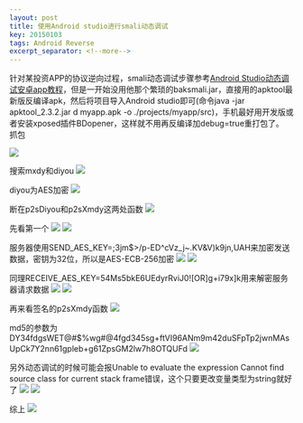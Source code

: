```yaml
---
layout: post
title: 使用Android studio进行smali动态调试
key: 20150103
tags: Android Reverse
excerpt_separator: <!--more-->
---
```

针对某投资APP的协议逆向过程，smali动态调试步骤参考[Android Studio动态调试安卓app教程](https://blog.csdn.net/linchaolong/article/details/51146492)，但是一开始没用他那个繁琐的baksmali.jar，直接用的apktool最新版反编译apk，然后将项目导入Android studio即可(命令java -jar apktool_2.3.2.jar d myapp.apk -o ./projects/myapp/src)，手机最好用开发版或者安装xposed插件BDopener，这样就不用再反编译加debug=true重打包了。  
抓包
<!--more-->
![](https://raw.githubusercontent.com/la0s/la0s.github.io/master/screenshots/20180426.1.png)

搜索mxdy和diyou
![](https://raw.githubusercontent.com/la0s/la0s.github.io/master/screenshots/20180426.2.png)

diyou为AES加密
![](https://raw.githubusercontent.com/la0s/la0s.github.io/master/screenshots/20180426.3.png)

断在p2sDiyou和p2sXmdy这两处函数
![](https://raw.githubusercontent.com/la0s/la0s.github.io/master/screenshots/20180426.4.png)

先看第一个
![](https://raw.githubusercontent.com/la0s/la0s.github.io/master/screenshots/20180426.5.png)
![](https://raw.githubusercontent.com/la0s/la0s.github.io/master/screenshots/20180426.6.png)

服务器使用SEND_AES_KEY=;3jm$>/p-ED^cVz_j~.KV&V)k9jn,UAH来加密发送数据，密钥为32位，所以是AES-ECB-256加密
![](https://raw.githubusercontent.com/la0s/la0s.github.io/master/screenshots/20180426.7.png)
![](https://raw.githubusercontent.com/la0s/la0s.github.io/master/screenshots/20180426.8.png)

同理RECEIVE_AES_KEY=54Ms5bkE6UEdyrRviJ0![OR]g+i79x]k用来解密服务器请求数据
![](https://raw.githubusercontent.com/la0s/la0s.github.io/master/screenshots/20180426.9.png)
![](https://raw.githubusercontent.com/la0s/la0s.github.io/master/screenshots/20180426.10.png)

再来看签名的p2sXmdy函数
![](https://raw.githubusercontent.com/la0s/la0s.github.io/master/screenshots/20180426.11.png)

md5的参数为  
DY34fdgsWET@#$%wg#@4fgd345sg+ftVI96ANm9m42duSFpTp2jwnMAsUpCk7Y2nn61gpleb+g61ZpsGM2lw7h8OTQUFd
![](https://raw.githubusercontent.com/la0s/la0s.github.io/master/screenshots/20180426.12.png)

另外动态调试的时候可能会报Unable to evaluate the expression Cannot find source class for current stack frame错误，这个只要更改变量类型为string就好了
![](https://raw.githubusercontent.com/la0s/la0s.github.io/master/screenshots/20180426.14.png)
![](https://raw.githubusercontent.com/la0s/la0s.github.io/master/screenshots/20180426.15.png)

综上
![](https://raw.githubusercontent.com/la0s/la0s.github.io/master/screenshots/20180426.13.png)





